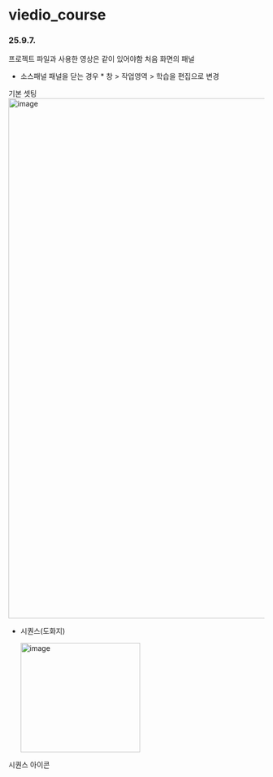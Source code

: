 # viedio_course

### 25.9.7. 

프로젝트 파일과 사용한 영상은 같이 있어야함
처음 화면의 패널
- 소스패널
  패널을 닫는 경우 * 창 > 작업영역 > 학습을 편집으로 변경

기본 셋팅
<img width="1919" height="1023" alt="image" src="https://github.com/user-attachments/assets/9b908a8d-2aa5-4bc4-99e3-1520d06230ac" />

- 시퀀스(도화지)

  <img width="235" height="215" alt="image" src="https://github.com/user-attachments/assets/0042b40e-7e07-499a-ac2c-422ee1ffd1f5" />
시퀀스 아이콘
